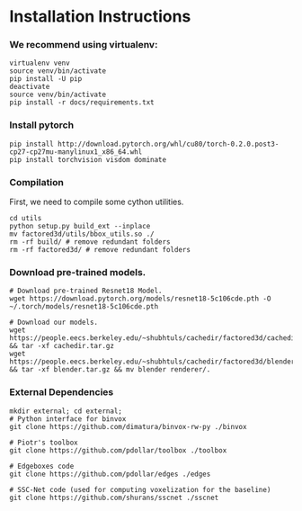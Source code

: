 # Installation Instructions

### We recommend using virtualenv:
```
virtualenv venv
source venv/bin/activate
pip install -U pip
deactivate
source venv/bin/activate
pip install -r docs/requirements.txt
```

### Install pytorch
```
pip install http://download.pytorch.org/whl/cu80/torch-0.2.0.post3-cp27-cp27mu-manylinux1_x86_64.whl
pip install torchvision visdom dominate
```

### Compilation
First, we need to compile some cython utilities.
```
cd utils
python setup.py build_ext --inplace
mv factored3d/utils/bbox_utils.so ./
rm -rf build/ # remove redundant folders
rm -rf factored3d/ # remove redundant folders
```

### Download pre-trained models.
```
# Download pre-trained Resnet18 Model.
wget https://download.pytorch.org/models/resnet18-5c106cde.pth -O ~/.torch/models/resnet18-5c106cde.pth

# Download our models.
wget https://people.eecs.berkeley.edu/~shubhtuls/cachedir/factored3d/cachedir.tar.gz && tar -xf cachedir.tar.gz
wget https://people.eecs.berkeley.edu/~shubhtuls/cachedir/factored3d/blender.tar.gz && tar -xf blender.tar.gz && mv blender renderer/.
```

### External Dependencies
```
mkdir external; cd external;
# Python interface for binvox
git clone https://github.com/dimatura/binvox-rw-py ./binvox

# Piotr's toolbox
git clone https://github.com/pdollar/toolbox ./toolbox

# Edgeboxes code
git clone https://github.com/pdollar/edges ./edges

# SSC-Net code (used for computing voxelization for the baseline)
git clone https://github.com/shurans/sscnet ./sscnet
```
